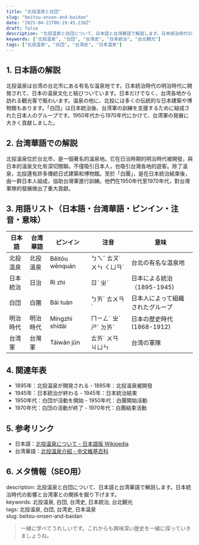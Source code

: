 ```yaml
---
title: "北投温泉と白団"
slug: "beitou-onsen-and-baidan"
date: "2025-04-21T06:19:45.238Z"
draft: false
description: "北投温泉と白団について、日本語と台湾華語で解説します。日本統治時代の影響と台湾軍との関係を掘り下げます。"
keywords: ["北投温泉", "白団", "台湾史", "日本統治", "台北観光"]
tags: ["北投温泉", "白団", "台湾史", "日本温泉"]
---
```


## 1. 日本語の解説  
北投温泉は台湾の台北市にある有名な温泉地です。日本統治時代の明治時代に開発されて、日本の温泉文化と結びついています。日本だけでなく、台湾各地から訪れる観光客で賑わいます。温泉の他に、北投には多くの伝統的な日本建築や博物館もあります。「白団」は日本統治後、台湾軍の訓練を支援するために結成された日本人のグループです。1950年代から1970年代にかけて、台湾軍の発展に大きく貢献しました。

## 2. 台湾華語での解説  
北投溫泉位於台北市，是一個著名的溫泉地。它在日治時期的明治時代被開發，與日本的溫泉文化有深切關聯。不僅吸引日本人，也吸引台灣各地的遊客。除了溫泉，北投還有許多傳統日式建築和博物館。至於「白團」，是在日本統治結束後，由一群日本人組成，協助台灣軍進行訓練。他們在1950年代至1970年代，對台灣軍隊的發展做出了重大貢獻。

## 3. 用語リスト（日本語・台湾華語・ピンイン・注音・意味）

| 日本語   | 台湾華語  | ピンイン       | 注音     | 意味                     |
|---------|----------|---------------|---------|------------------------|
| 北投温泉 | 北投溫泉 | Běitóu wēnquán | ㄅㄟˇ ㄊㄡˊ ㄨㄣ ㄑㄩㄢˊ | 台北の有名な温泉地      |
| 日本統治 | 日治     | Rì zhì        | ㄖˋ ㄓˋ  | 日本による統治（1895-1945)|
| 白団     | 白團     | Bái tuán      | ㄅㄞˊ ㄊㄨㄢˊ | 日本人によって組織されたグループ|
| 明治時代 | 明治時代 | Míngzhì shídài | ㄇㄧㄥˊ ㄓˋ ㄕˊ ㄉㄞˋ | 日本の歴史時代 (1868-1912) |
| 台湾軍   | 台灣軍   | Táiwān jūn   | ㄊㄞˊ ㄨㄢ ㄐㄩㄣ | 台湾の軍隊              |

## 4. 関連年表

- 1895年：北投温泉が開発される - 1895年：北投溫泉被開發
- 1945年：日本統治が終わる - 1945年：日本統治結束
- 1950年代：白団が活動を開始 - 1950年代：白團開始活動
- 1970年代：白団の活動が終了 - 1970年代：白團結束活動

## 5. 参考リンク

- 日本語：[北投温泉について - 日本語版 Wikipedia](https://ja.wikipedia.org/wiki/北投温泉)
- 台湾華語：[北投溫泉介紹 - 中文維基百科](https://zh.wikipedia.org/wiki/北投溫泉)

## 6. メタ情報（SEO用）

description: 北投温泉と白団について、日本語と台湾華語で解説します。日本統治時代の影響と台湾軍との関係を掘り下げます。  
keywords: 北投温泉, 白団, 台湾史, 日本統治, 台北観光  
tags: 北投温泉, 白団, 台湾史, 日本温泉  
slug: beitou-onsen-and-baidan

> 一緒に学べてうれしいです。これからも興味深い歴史を一緒に探っていきましょうね。